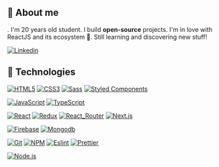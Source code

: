 ## 👦 About me
.
I'm 20 years old student. I build **open-source** projects. I'm in love with ReactJS and its ecosystem 💛. Still learning and discovering new stuff!

[![Linkedin](https://img.shields.io/badge/-LinkedIn-blue?style=flat-square&logo=Linkedin&logoColor=white&link=https://www.linkedin.com/in/mateusz-malecc//)](https://www.linkedin.com/in/mateusz-malecc//)

## 🔧 Technologies

[![HTML5](https://img.shields.io/badge/HTML5-E34F26?style=for-the-badge&logo=html5&logoColor=white)](https://github.com/MateuszMalec1611/)
[![CSS3](https://img.shields.io/badge/CSS3-1572B6?style=for-the-badge&logo=css3&logoColor=white)](https://github.com/MateuszMalec1611/)
[![Sass](https://img.shields.io/badge/Sass-CC6699?style=for-the-badge&logo=sass&logoColor=white)](https://github.com/MateuszMalec1611/)
[![Styled Components](https://img.shields.io/badge/styled--components-DB7093?style=for-the-badge&logo=styled-components&logoColor=white)](https://github.com/MateuszMalec1611)

[![JavaScript](https://img.shields.io/badge/JavaScript-F7DF1E?style=for-the-badge&logo=javascript&logoColor=black)](https://github.com/MateuszMalec1611)
[![TypeScript](https://img.shields.io/badge/TypeScript-007ACC?style=for-the-badge&logo=typescript&logoColor=white)](https://github.com/MateuszMalec1611)

[![React](https://img.shields.io/badge/React-20232A?style=for-the-badge&logo=react&logoColor=61DAFB)](https://github.com/MateuszMalec1611/)
[![Redux](https://img.shields.io/badge/Redux-593D88?style=for-the-badge&logo=redux&logoColor=white)](https://github.com/MateuszMalec1611/)
[![React_Router](https://img.shields.io/badge/React_Router-CA4245?style=for-the-badge&logo=react-router&logoColor=white)](https://github.com/MateuszMalec1611/)
[![Next.js](https://img.shields.io/badge/next.js-000000?style=for-the-badge&logo=nextdotjs&logoColor=white)](https://github.com/MateuszMalec1611/)

[![Firebase](	https://img.shields.io/badge/firebase-ffca28?style=for-the-badge&logo=firebase&logoColor=black)](https://github.com/MateuszMalec1611/)
[![Mongodb](https://img.shields.io/badge/MongoDB-4EA94B?style=for-the-badge&logo=mongodb&logoColor=white)](https://github.com/MateuszMalec1611/)

[![Git](https://img.shields.io/badge/Git-F05032?style=for-the-badge&logo=git&logoColor=white)](https://github.com/MateuszMalec1611/)
[![NPM](https://img.shields.io/badge/npm-CB3837?style=for-the-badge&logo=npm&logoColor=white)](https://github.com/MateuszMalec1611/)
[![Eslint](https://img.shields.io/badge/eslint-3A33D1?style=for-the-badge&logo=eslint&logoColor=white)](https://github.com/MateuszMalec1611/)
[![Prettier](https://img.shields.io/badge/prettier-1A2C34?style=for-the-badge&logo=prettier&logoColor=F7BA3E)](https://github.com/MateuszMalec1611/)

[![Node.js](https://img.shields.io/badge/Node.js-339933?style=for-the-badge&logo=nodedotjs&logoColor=white)](https://github.com/MateuszMalec1611/)
